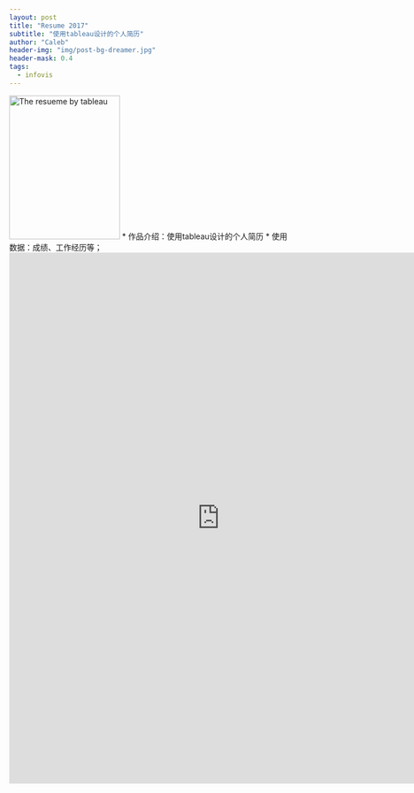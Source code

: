 ```yaml
---
layout: post
title: "Resume 2017"
subtitle: "使用tableau设计的个人简历"
author: "Caleb"
header-img: "img/post-bg-dreamer.jpg"
header-mask: 0.4
tags:
  - infovis
---
```



<img src="/infovis/tableau/resume.jpg" alt="The resueme by tableau" width="200px" height="260px"	>
* 作品介绍：使用tableau设计的个人简历
* 使用数据：成绩、工作经历等；



<iframe src="https://public.tableau.com/views/VisualResume2017_2/Resume2017?:embed=y&:display_count=yes&publish=yes/Dashboard1?:showVizHome=no&:embed=true" width="760px" height="960px" frameborder="0"> ></iframe>
